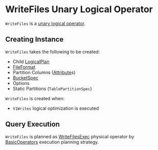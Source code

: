 # WriteFiles Unary Logical Operator

`WriteFiles` is a [unary logical operator](LogicalPlan.md#UnaryNode).

## Creating Instance

`WriteFiles` takes the following to be created:

* <span id="child"> Child [LogicalPlan](LogicalPlan.md)
* <span id="fileFormat"> [FileFormat](../connectors/FileFormat.md)
* <span id="partitionColumns"> Partition Columns ([Attribute](../expressions/Attribute.md)s)
* <span id="bucketSpec"> [BucketSpec](../bucketing/BucketSpec.md)
* <span id="options"> Options
* <span id="staticPartitions"> Static Partitions (`TablePartitionSpec`)

`WriteFiles` is created when:

* `V1Writes` logical optimization is executed

## Query Execution

`WriteFiles` is planned as [WriteFilesExec](../physical-operators/WriteFilesExec.md) physical operator by [BasicOperators](../execution-planning-strategies/BasicOperators.md) execution planning strategy.
